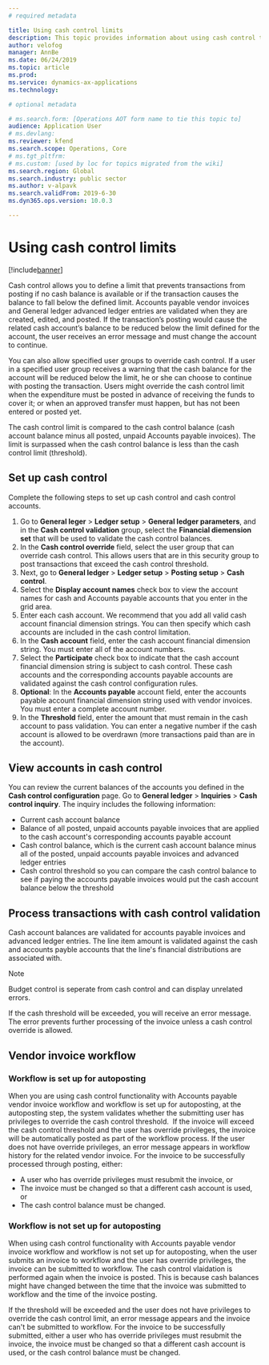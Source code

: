 ```yaml
---
# required metadata

title: Using cash control limits
description: This topic provides information about using cash control to define transaction limits when there is no cash balance or a transaction would drop the cash balance lower than a predefined amount.
author: velofog
manager: AnnBe
ms.date: 06/24/2019
ms.topic: article
ms.prod: 
ms.service: dynamics-ax-applications
ms.technology: 

# optional metadata

# ms.search.form: [Operations AOT form name to tie this topic to]
audience: Application User
# ms.devlang: 
ms.reviewer: kfend
ms.search.scope: Operations, Core 
# ms.tgt_pltfrm: 
# ms.custom: [used by loc for topics migrated from the wiki]
ms.search.region: Global
ms.search.industry: public sector
ms.author: v-alpavk
ms.search.validFrom: 2019-6-30
ms.dyn365.ops.version: 10.0.3

---
```


# Using cash control limits

[!include[banner](../includes/banner.md)]

Cash control allows you to define a limit that prevents transactions from posting if no cash balance is available or if the transaction causes the balance to fall below the defined limit. Accounts payable vendor invoices and General ledger advanced ledger entries are validated when they are created, edited, and posted. If the transaction’s posting would cause the related cash account’s balance to be reduced below the limit defined for the account, the user receives an error message and must change the account to continue.

You can also allow specified user groups to override cash control. If a user in a specified user group receives a warning that the cash balance for the account will be reduced below the limit, he or she can choose to continue with posting the transaction. Users might override the cash control limit when the expenditure must be posted in advance of receiving the funds to cover it; or when an approved transfer must happen, but has not been entered or posted yet.

The cash control limit is compared to the cash control balance (cash account balance minus all posted, unpaid Accounts payable invoices). The limit is surpassed when the cash control balance is less than the cash control limit (threshold).

## Set up cash control
Complete the following steps to set up cash control and cash control accounts. 

1. Go to **General leger** > **Ledger setup** > **General ledger parameters**, and in the **Cash control validation** group, select the **Financial diemension set** that will be used to validate the cash control balances.
2. In the **Cash control override** field, select the user group that can override cash control. This allows users that are in this security group to post transactions that exceed the cash control threshold.
3. Next, go to **General ledger** > **Ledger setup** > **Posting setup** > **Cash control**.
4. Select the **Display account names** check box to view the account names for cash and Accounts payable accounts that you enter in the grid area.
5. Enter each cash account. We recommend that you add all valid cash account financial dimension strings. You can then specify which cash accounts are included in the cash control limitation.
6. In the **Cash account** field, enter the cash account financial dimension string. You must enter all of the account numbers.
7. Select the **Participate** check box to indicate that the cash account financial dimension string is subject to cash control. These cash accounts and the corresponding accounts payable accounts are validated against the cash control configuration rules.
8. **Optional**: In the **Accounts payable** account field, enter the accounts payable account financial dimension string used with vendor invoices. You must enter a complete account number.
9. In the **Threshold** field, enter the amount that must remain in the cash account to pass validation. You can enter a negative number if the cash account is allowed to be overdrawn (more transactions paid than are in the account).

## View accounts in cash control
You can review the current balances of the accounts you defined in the **Cash control configuration** page. Go to **General ledger** > **Inquiries** > **Cash control inquiry**.
The inquiry includes the following information:

- Current cash account balance
- Balance of all posted, unpaid accounts payable invoices that are applied to the cash account's corresponding accounts payable account
- Cash control balance, which is the current cash account balance minus all of the posted, unpaid accounts payable invoices and advanced ledger entries
- Cash control threshold so you can compare the cash control balance to see if paying the accounts payable invoices would put the cash account balance below the threshold

## Process transactions with cash control validation
Cash account balances are validated for accounts payable invoices and advanced ledger entries. The line item amount is validated against the cash and accounts payble accounts that the line's financial distributions are associated with.

> [!Note] 
> Budget control is seperate from cash control and can display unrelated errors.

If the cash threshold will be exceeded, you will receive an error message. The error prevents further processing of the invoice unless a cash control override is allowed.

## Vendor invoice workflow

### Workflow is set up for autoposting
When you are using cash control functionality with Accounts payable vendor invoice workflow and workflow is set up for autoposting, at the autoposting step, the system validates whether the submitting user has privileges to override the cash control threshold. 
If the invoice will exceed the cash control threshold and the user has override privileges, the invoice will be automatically posted as part of the workflow process. If the user does not have override privileges, an error message appears in workflow history for the related vendor invoice. For the invoice to be successfully processed through posting, either: 

- A user who has override privileges must resubmit the invoice, or
- The invoice must be changed so that a different cash account is used, or
- The cash control balance must be changed.

### Workflow is not set up for autoposting
When using cash control functionality with Accounts payable vendor invoice workflow and workflow is not set up for autoposting, when the user submits an invoice to workflow and the user has override privileges, the invoice can be submitted to workflow. The cash control vlaidation is performed again when the invoice is posted. This is because cash balances might have changed between the time that the invoice was submitted to workflow and the time of the invoice posting. 

If the threshold will be exceeded and the user does not have privileges to override the cash control limit, an error message appears and the invoice can't be submitted to workflow. For the invoice to be successfully submitted, either a user who has override privileges must resubmit the invoice, the invoice must be changed so that a different cash account is used, or the cash control balance must be changed.
